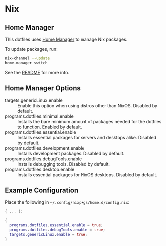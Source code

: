 # Nix

## Home Manager

This dotfiles uses [Home Manager](https://github.com/nix-community/home-manager)
to manage Nix packages.

To update packages, run:

```sh
nix-channel --update
home-manager switch
```

See the
[README](https://github.com/nix-community/home-manager/blob/master/README.md)
for more info.

## Home Manager Options

<dl>
  <dt>targets.genericLinux.enable</dt>
  <dd>
    Enable this option when using distros other than NixOS. Disabled by default.
  </dd>
  <dt>programs.dotfiles.minimal.enable</dt>
  <dd>
    Installs the bare minimum amount of packages needed for the dotfiles to
    function. Enabled by default.
  </dd>
  <dt>programs.dotfiles.essential.enable</dt>
  <dd>
    Installs essential packages for servers and desktops alike. Disabled by
    default.
  </dd>
  <dt>programs.dotfiles.development.enable</dt>
  <dd>
    Installs development packages. Disabled by default.
  </dd>
  <dt>programs.dotfiles.debugTools.enable</dt>
  <dd>
    Installs debugging tools. Disabled by default.
  </dd>
  <dt>programs.dotfiles.desktop.enable</dt>
  <dd>
    Installs essential packages for NixOS desktops. Disabled by default.
  </dd>
</dl>

## Example Configuration

Place the following in `~/.config/nixpkgs/home.d/config.nix`:

```nix
{ ... }:

{
  programs.dotfiles.essential.enable = true;
  programs.dotfiles.debugTools.enable = true;
  targets.genericLinux.enable = true;
}
```
